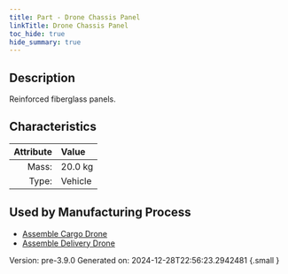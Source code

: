 ```yaml
---
title: Part - Drone Chassis Panel
linkTitle: Drone Chassis Panel
toc_hide: true
hide_summary: true
---
```


## Description
Reinforced fiberglass panels.

## Characteristics

| Attribute      | Value |
|--------:|:------|
|Mass:|20.0 kg|
|Type:|Vehicle|


## Used by Manufacturing Process

- [Assemble Cargo Drone](/docs/definitions/process/assemble-cargo-drone)
- [Assemble Delivery Drone](/docs/definitions/process/assemble-delivery-drone)


Version: pre-3.9.0 Generated on: 2024-12-28T22:56:23.2942481
{.small }

